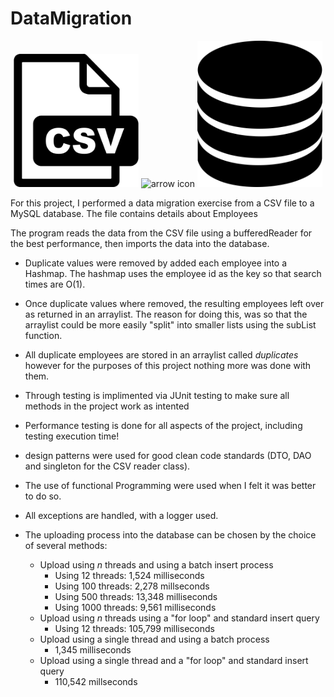 # DataMigration

<p align="center">
  <img src="./csv-file.png" width="200" title="CSV icon">
   <img src="https://upload.wikimedia.org/wikipedia/commons/b/b3/Black_Right_Arrow.png" width="200" title="arrow icon">
  <img src="./database.png" width="200" alt="SQL database">
</p>

For this project, I performed a data migration exercise from a CSV file to a MySQL database. The file contains details about Employees

The program reads the data from the CSV file using a bufferedReader for the best performance, then imports the data into the database. 

*  Duplicate values were removed by added each employee into a Hashmap. The hashmap uses the employee id as the key so that search times are O(1).
* Once duplicate values where removed, the resulting employees left over as returned in an arraylist. The reason for doing this, was so that the arraylist could be more easily "split" into smaller lists using the subList function.
*  All duplicate employees are stored in an arraylist called *duplicates* however for the purposes of this project nothing more was done with them.
*  Through testing is implimented via JUnit testing to make sure all methods in the project work as intented
*  Performance testing is done for all aspects of the project, including testing execution time!
*  design patterns were used for good clean code standards (DTO, DAO and singleton for the CSV reader class).
*  The use of functional Programming were used when I felt it was better to do so.
*  All exceptions are handled, with a logger used.

* The uploading process into the database can be chosen by the choice of several methods:
  * Upload using *n* threads and using a batch insert process
    * Using 12 threads: 1,524 milliseconds 
    * Using 100 threads: 2,278 millseconds
    * Using 500 threads: 13,348 milliseconds
    * Using 1000 threads: 9,561 milliseconds
  * Upload using *n* threads using a "for loop" and standard insert query
    * Using 12 threads: 105,799 milliseconds 
  * Upload using a single thread and using a batch process
    * 1,345 milliseconds
  * Upload using a single thread and a "for loop" and standard insert query
    * 110,542 millseconds

